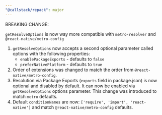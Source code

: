 ```yaml
---
"@callstack/repack": major
---
```


BREAKING CHANGE:

`getResolveOptions` is now way more compatible with `metro-resolver` and `@react-native/metro-config`

1. `getResolveOptions` now accepts a second optional parameter called options with the following properties:
   - `enablePackageExports` - defaults to `false`
   - `preferNativePlatform` - defaults to `true`
2. Order of extensions was changed to match the order from `@react-native/metro-config`.
3. Resolution via Package Exports (`exports` field in package.json) is now optional and disabled by default.
   It can now be enabled via `getResolveOptions` options parameter. This change was introduced to match `metro` defaults.
4. Default `conditionNames` are now: `['require', 'import', 'react-native']` and match `@react-native/metro-config` defaults.

